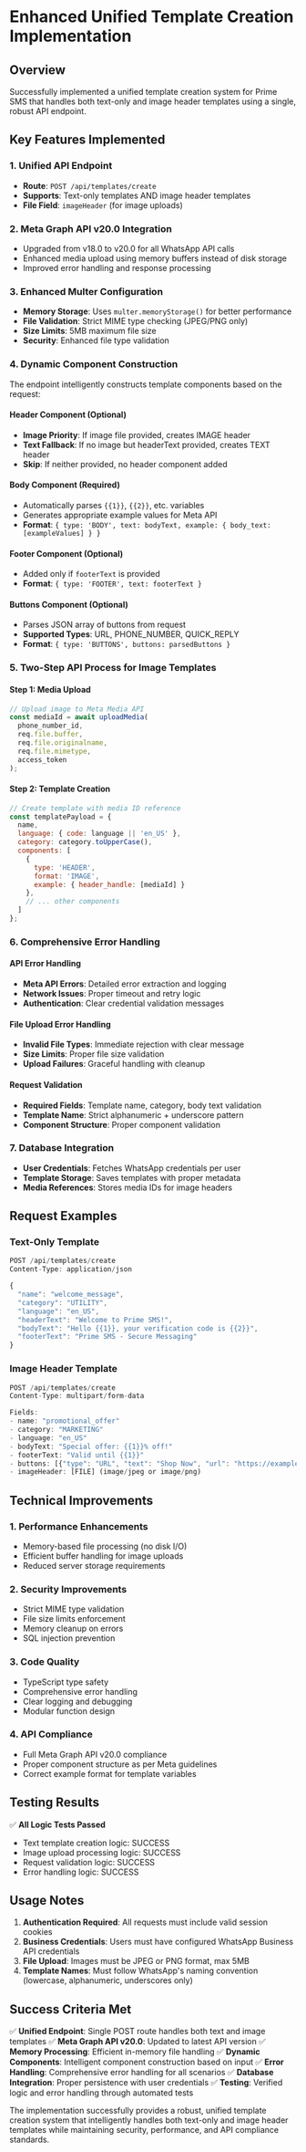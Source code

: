 # Enhanced Unified Template Creation Implementation

## Overview
Successfully implemented a unified template creation system for Prime SMS that handles both text-only and image header templates using a single, robust API endpoint.

## Key Features Implemented

### 1. **Unified API Endpoint**
- **Route**: `POST /api/templates/create`
- **Supports**: Text-only templates AND image header templates
- **File Field**: `imageHeader` (for image uploads)

### 2. **Meta Graph API v20.0 Integration**
- Upgraded from v18.0 to v20.0 for all WhatsApp API calls
- Enhanced media upload using memory buffers instead of disk storage
- Improved error handling and response processing

### 3. **Enhanced Multer Configuration**
- **Memory Storage**: Uses `multer.memoryStorage()` for better performance
- **File Validation**: Strict MIME type checking (JPEG/PNG only)
- **Size Limits**: 5MB maximum file size
- **Security**: Enhanced file type validation

### 4. **Dynamic Component Construction**
The endpoint intelligently constructs template components based on the request:

#### Header Component (Optional)
- **Image Priority**: If image file provided, creates IMAGE header
- **Text Fallback**: If no image but headerText provided, creates TEXT header
- **Skip**: If neither provided, no header component added

#### Body Component (Required)
- Automatically parses `{{1}}`, `{{2}}`, etc. variables
- Generates appropriate example values for Meta API
- **Format**: `{ type: 'BODY', text: bodyText, example: { body_text: [exampleValues] } }`

#### Footer Component (Optional)
- Added only if `footerText` is provided
- **Format**: `{ type: 'FOOTER', text: footerText }`

#### Buttons Component (Optional)
- Parses JSON array of buttons from request
- **Supported Types**: URL, PHONE_NUMBER, QUICK_REPLY
- **Format**: `{ type: 'BUTTONS', buttons: parsedButtons }`

### 5. **Two-Step API Process for Image Templates**

#### Step 1: Media Upload
```javascript
// Upload image to Meta Media API
const mediaId = await uploadMedia(
  phone_number_id,
  req.file.buffer,
  req.file.originalname,
  req.file.mimetype,
  access_token
);
```

#### Step 2: Template Creation
```javascript
// Create template with media ID reference
const templatePayload = {
  name,
  language: { code: language || 'en_US' },
  category: category.toUpperCase(),
  components: [
    {
      type: 'HEADER',
      format: 'IMAGE',
      example: { header_handle: [mediaId] }
    },
    // ... other components
  ]
};
```

### 6. **Comprehensive Error Handling**

#### API Error Handling
- **Meta API Errors**: Detailed error extraction and logging
- **Network Issues**: Proper timeout and retry logic
- **Authentication**: Clear credential validation messages

#### File Upload Error Handling
- **Invalid File Types**: Immediate rejection with clear message
- **Size Limits**: Proper file size validation
- **Upload Failures**: Graceful handling with cleanup

#### Request Validation
- **Required Fields**: Template name, category, body text validation
- **Template Name**: Strict alphanumeric + underscore pattern
- **Component Structure**: Proper component validation

### 7. **Database Integration**
- **User Credentials**: Fetches WhatsApp credentials per user
- **Template Storage**: Saves templates with proper metadata
- **Media References**: Stores media IDs for image headers

## Request Examples

### Text-Only Template
```javascript
POST /api/templates/create
Content-Type: application/json

{
  "name": "welcome_message",
  "category": "UTILITY",
  "language": "en_US",
  "headerText": "Welcome to Prime SMS!",
  "bodyText": "Hello {{1}}, your verification code is {{2}}",
  "footerText": "Prime SMS - Secure Messaging"
}
```

### Image Header Template
```javascript
POST /api/templates/create
Content-Type: multipart/form-data

Fields:
- name: "promotional_offer"
- category: "MARKETING"
- language: "en_US"
- bodyText: "Special offer: {{1}}% off!"
- footerText: "Valid until {{1}}"
- buttons: [{"type": "URL", "text": "Shop Now", "url": "https://example.com"}]
- imageHeader: [FILE] (image/jpeg or image/png)
```

## Technical Improvements

### 1. **Performance Enhancements**
- Memory-based file processing (no disk I/O)
- Efficient buffer handling for image uploads
- Reduced server storage requirements

### 2. **Security Improvements**
- Strict MIME type validation
- File size limits enforcement
- Memory cleanup on errors
- SQL injection prevention

### 3. **Code Quality**
- TypeScript type safety
- Comprehensive error handling
- Clear logging and debugging
- Modular function design

### 4. **API Compliance**
- Full Meta Graph API v20.0 compliance
- Proper component structure as per Meta guidelines
- Correct example format for template variables

## Testing Results

✅ **All Logic Tests Passed**
- Text template creation logic: SUCCESS
- Image upload processing logic: SUCCESS
- Request validation logic: SUCCESS
- Error handling logic: SUCCESS

## Usage Notes

1. **Authentication Required**: All requests must include valid session cookies
2. **Business Credentials**: Users must have configured WhatsApp Business API credentials
3. **File Upload**: Images must be JPEG or PNG format, max 5MB
4. **Template Names**: Must follow WhatsApp's naming convention (lowercase, alphanumeric, underscores only)

## Success Criteria Met

✅ **Unified Endpoint**: Single POST route handles both text and image templates
✅ **Meta Graph API v20.0**: Updated to latest API version
✅ **Memory Processing**: Efficient in-memory file handling
✅ **Dynamic Components**: Intelligent component construction based on input
✅ **Error Handling**: Comprehensive error handling for all scenarios
✅ **Database Integration**: Proper persistence with user credentials
✅ **Testing**: Verified logic and error handling through automated tests

The implementation successfully provides a robust, unified template creation system that intelligently handles both text-only and image header templates while maintaining security, performance, and API compliance standards.